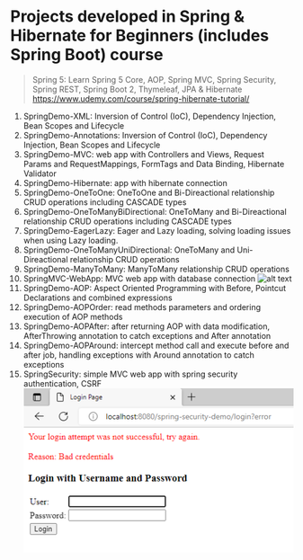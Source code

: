 # Projects developed in Spring & Hibernate for Beginners (includes Spring Boot) course
> Spring 5: Learn Spring 5 Core, AOP, Spring MVC, Spring Security, Spring REST, Spring Boot 2, Thymeleaf, JPA & Hibernate
> https://www.udemy.com/course/spring-hibernate-tutorial/

1. SpringDemo-XML: Inversion of Control (IoC), Dependency Injection, Bean Scopes and Lifecycle
2. SpringDemo-Annotations: Inversion of Control (IoC), Dependency Injection, Bean Scopes and Lifecycle
3. SpringDemo-MVC: web app with Controllers and Views, Request Params and RequestMappings, FormTags and Data Binding, Hibernate Validator
4. SpringDemo-Hibernate: app with hibernate connection
5. SpringDemo-OneToOne: OneToOne and Bi-Direactional relationship CRUD operations including CASCADE types
6. SpringDemo-OneToManyBiDirectional: OneToMany and Bi-Direactional relationship CRUD operations including CASCADE types
7. SpringDemo-EagerLazy: Eager and Lazy loading, solving loading issues when using Lazy loading.
8. SpringDemo-OneToManyUniDirectional: OneToMany and Uni-Direactional relationship CRUD operations
9. SpringDemo-ManyToMany: ManyToMany relationship CRUD operations
10. SpringMVC-WebApp: MVC web app with database connection
![alt text](https://github.com/jackanakin/java_spring-udemy/blob/main/10-SpringMVC-WebApp/result.png?raw=true)
11. SpringDemo-AOP: Aspect Oriented Programming with Before, Pointcut Declarations and combined expressions
12. SpringDemo-AOPOrder: read methods parameters and ordering execution of AOP methods
13. SpringDemo-AOPAfter: after returning AOP with data modification, AfterThrowing annotation to catch exceptions and After annotation
14. SpringDemo-AOPAround: intercept method call and execute before and after job, handling exceptions with Around annotation to catch exceptions
15. SpringSecurity: simple MVC web app with spring security authentication, CSRF
![alt text](https://github.com/jackanakin/SpringAndHibernate-Udemy/blob/main/15-SpringSecurity/result.png?raw=true)
